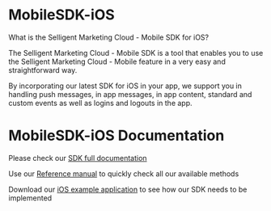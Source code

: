 # MobileSDK-iOS

What is the Selligent Marketing Cloud - Mobile SDK for iOS?

The Selligent Marketing Cloud - Mobile SDK is a tool that enables you to use the Selligent Marketing Cloud - Mobile feature in a very easy and straightforward way. 

By incorporating our latest SDK for iOS in your app, we support you in handling push messages, in app messages, in app content, standard and custom events as well as logins and logouts in the app.

# MobileSDK-iOS Documentation

Please check our <a href="https://github.com/SelligentMarketingCloud/MobileSDK-iOS/blob/master/1.8/Documentation/IOS%20-%20Using%20the%20SDK%201.8.pdf" target="_blank">SDK full documentation</a>

Use our <a href="https://github.com/SelligentMarketingCloud/MobileSDK-iOS/blob/master/1.8/Documentation/MobileSDK%20Reference.pdf" target="_blank">Reference manual</a> to quickly check all our available methods

Download our <a href="https://github.com/SelligentMarketingCloud/MobileSDK-iOS/blob/master/1.8/Documentation/iOSSDKTemplate.zip" target="_blank">iOS example application</a> to see how our SDK needs to be implemented
